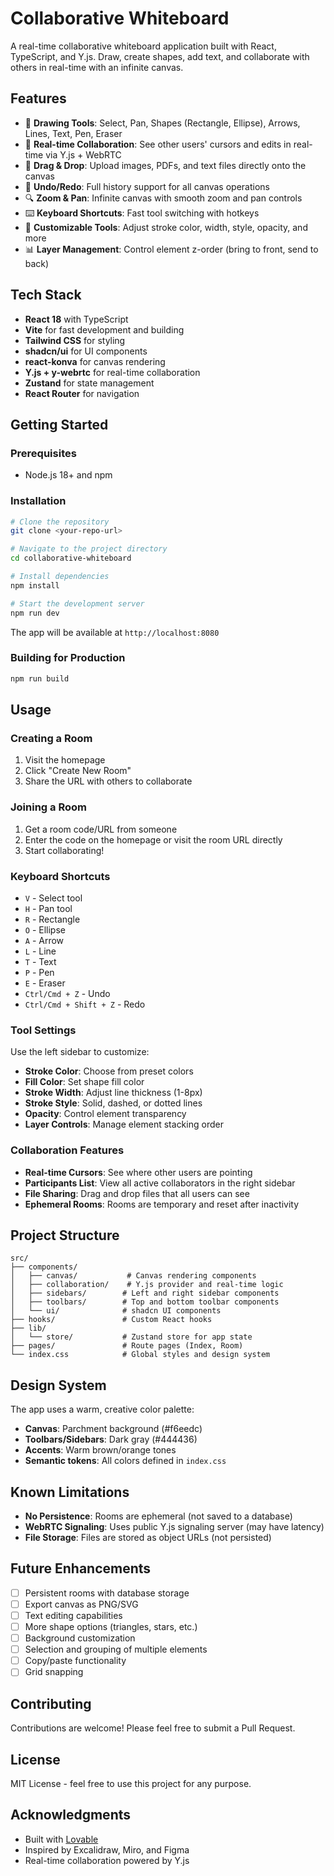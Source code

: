 # Collaborative Whiteboard

A real-time collaborative whiteboard application built with React, TypeScript, and Y.js. Draw, create shapes, add text, and collaborate with others in real-time with an infinite canvas.

## Features

- 🎨 **Drawing Tools**: Select, Pan, Shapes (Rectangle, Ellipse), Arrows, Lines, Text, Pen, Eraser
- 👥 **Real-time Collaboration**: See other users' cursors and edits in real-time via Y.js + WebRTC
- 📁 **Drag & Drop**: Upload images, PDFs, and text files directly onto the canvas
- 🔄 **Undo/Redo**: Full history support for all canvas operations
- 🔍 **Zoom & Pan**: Infinite canvas with smooth zoom and pan controls
- ⌨️ **Keyboard Shortcuts**: Fast tool switching with hotkeys
- 🎨 **Customizable Tools**: Adjust stroke color, width, style, opacity, and more
- 📊 **Layer Management**: Control element z-order (bring to front, send to back)

## Tech Stack

- **React 18** with TypeScript
- **Vite** for fast development and building
- **Tailwind CSS** for styling
- **shadcn/ui** for UI components
- **react-konva** for canvas rendering
- **Y.js + y-webrtc** for real-time collaboration
- **Zustand** for state management
- **React Router** for navigation

## Getting Started

### Prerequisites

- Node.js 18+ and npm

### Installation

```bash
# Clone the repository
git clone <your-repo-url>

# Navigate to the project directory
cd collaborative-whiteboard

# Install dependencies
npm install

# Start the development server
npm run dev
```

The app will be available at `http://localhost:8080`

### Building for Production

```bash
npm run build
```

## Usage

### Creating a Room

1. Visit the homepage
2. Click "Create New Room"
3. Share the URL with others to collaborate

### Joining a Room

1. Get a room code/URL from someone
2. Enter the code on the homepage or visit the room URL directly
3. Start collaborating!

### Keyboard Shortcuts

- `V` - Select tool
- `H` - Pan tool
- `R` - Rectangle
- `O` - Ellipse
- `A` - Arrow
- `L` - Line
- `T` - Text
- `P` - Pen
- `E` - Eraser
- `Ctrl/Cmd + Z` - Undo
- `Ctrl/Cmd + Shift + Z` - Redo

### Tool Settings

Use the left sidebar to customize:
- **Stroke Color**: Choose from preset colors
- **Fill Color**: Set shape fill color
- **Stroke Width**: Adjust line thickness (1-8px)
- **Stroke Style**: Solid, dashed, or dotted lines
- **Opacity**: Control element transparency
- **Layer Controls**: Manage element stacking order

### Collaboration Features

- **Real-time Cursors**: See where other users are pointing
- **Participants List**: View all active collaborators in the right sidebar
- **File Sharing**: Drag and drop files that all users can see
- **Ephemeral Rooms**: Rooms are temporary and reset after inactivity

## Project Structure

```
src/
├── components/
│   ├── canvas/           # Canvas rendering components
│   ├── collaboration/    # Y.js provider and real-time logic
│   ├── sidebars/        # Left and right sidebar components
│   ├── toolbars/        # Top and bottom toolbar components
│   └── ui/              # shadcn UI components
├── hooks/               # Custom React hooks
├── lib/
│   └── store/           # Zustand store for app state
├── pages/               # Route pages (Index, Room)
└── index.css            # Global styles and design system

```

## Design System

The app uses a warm, creative color palette:

- **Canvas**: Parchment background (#f6eedc)
- **Toolbars/Sidebars**: Dark gray (#444436)
- **Accents**: Warm brown/orange tones
- **Semantic tokens**: All colors defined in `index.css`

## Known Limitations

- **No Persistence**: Rooms are ephemeral (not saved to a database)
- **WebRTC Signaling**: Uses public Y.js signaling server (may have latency)
- **File Storage**: Files are stored as object URLs (not persisted)

## Future Enhancements

- [ ] Persistent rooms with database storage
- [ ] Export canvas as PNG/SVG
- [ ] Text editing capabilities
- [ ] More shape options (triangles, stars, etc.)
- [ ] Background customization
- [ ] Selection and grouping of multiple elements
- [ ] Copy/paste functionality
- [ ] Grid snapping

## Contributing

Contributions are welcome! Please feel free to submit a Pull Request.

## License

MIT License - feel free to use this project for any purpose.

## Acknowledgments

- Built with [Lovable](https://lovable.dev)
- Inspired by Excalidraw, Miro, and Figma
- Real-time collaboration powered by Y.js
